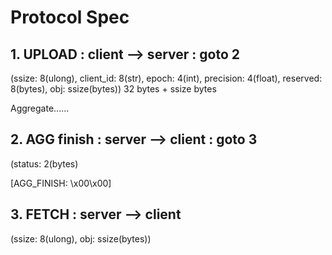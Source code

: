 # Protocol Spec
## 1. UPLOAD : client --> server : goto 2
(ssize: 8(ulong), client_id: 8(str), epoch: 4(int), precision: 4(float), reserved: 8(bytes), obj: ssize(bytes))
32 bytes + ssize bytes

Aggregate......

## 2. AGG finish : server --> client : goto 3
(status: 2(bytes)

[AGG_FINISH: \x00\x00]

## 3. FETCH : server --> client
(ssize: 8(ulong), obj: ssize(bytes))